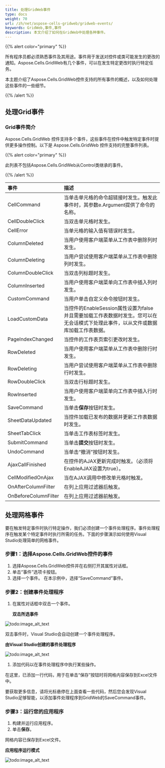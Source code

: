 ```yaml
---
title: 处理GridWeb事件
type: docs
weight: 70
url: /zh/net/aspose-cells-gridweb/gridweb-events/
keywords: GridWeb,事件,事件
description: 本文介绍了如何在GridWeb中处理各种事件。
---
```


{{% alert color="primary" %}} 

所有程序员都必须熟悉事件及其用途。事件用于发送对控件或类可能发生的更改的通知。Aspose.Cells.GridWeb有几个事件，可以在发生特定更改时执行特定任务。

本主题介绍了Aspose.Cells.GridWeb控件支持的所有事件的概述，以及如何处理这些事件的一些细节。

{{% /alert %}} 
## **处理Grid事件**
### **Grid事件简介**
Aspose.Cells.GridWeb 控件支持多个事件，这些事件在控件中触发特定事件时提供更多操作控制。以下是 Aspose.Cells.GridWeb 控件支持的完整事件列表。

{{% alert color="primary" %}} 

此列表不包括Aspose.Cells.GridWeb从Control类继承的事件。

{{% /alert %}} 

|**事件** |**描述** |
| :- | :- |
|CellCommand |当单击单元格的命令超链接时发生。触发此事件时，其参数e.Argument提供了命令的名称。
|CellDoubleClick |当双击单元格时发生。
|CellError |当单元格的输入值有错误时发生。
|ColumnDeleted |当用户使用客户端菜单从工作表中删除列时发生。
|ColumnDeleting |当用户尝试使用客户端菜单从工作表中删除列时发生。
|ColumnDoubleClick |当双击列标题时发生。
|ColumnInserted |当用户使用客户端菜单向工作表中插入列时发生。
|CustomCommand |当用户单击自定义命令按钮时发生。
|LoadCustomData |当控件的EnableSession属性设置为false并且需要加载工作表数据时发生。您可以在无会话模式下处理此事件，以从文件或数据库加载工作表数据。
|PageIndexChanged |当控件的工作表页索引更改时发生。
|RowDeleted |当用户使用客户端菜单从工作表中删除行时发生。
|RowDeleting |当用户尝试使用客户端菜单从工作表中删除行时发生。
|RowDoubleClick |当双击行标题时发生。
|RowInserted |当用户使用客户端菜单向工作表中插入行时发生。
|SaveCommand |当单击**保存**按钮时发生。
|SheetDataUpdated |当控件加载已发布的数据并更新工作表数据时发生。
|SheetTabClick |当单击工作表标签时发生。
|SubmitCommand |当单击**提交**按钮时发生。
|UndoCommand |当单击“撤消”按钮时发生。|
|AjaxCallFinished |在控件的AJAX更新完成时触发。（必须将EnableAJAX设置为true）。|
|CellModifiedOnAjax |当在AJAX调用中修改单元格时触发。|
|OnAfterColumnFilter |在列上应用过滤器后触发。|
|OnBeforeColumnFilter |在列上应用过滤器前触发。|
## **处理网格事件**
要在触发特定事件时执行特定操作，我们必须创建一个事件处理程序。事件处理程序在触发某个特定事件时执行所需的任务。下面的步骤演示如何使用Visual Studio处理简单的网格事件。
### **步骤1：选择Aspose.Cells.GridWeb控件的事件**
1. 选择Aspose.Cells.GridWeb控件并在右侧打开其属性对话框。
1. 单击“事件”选项卡按钮。
1. 选择一个事件。
   在本示例中，选择“SaveCommand”事件。
### **步骤2：创建事件处理程序**
1. 在属性对话框中双击一个事件。 

   **双击所选事件** 

![todo:image_alt_text](working-with-gridweb-events_1.png)




双击事件时，Visual Studio会自动创建一个事件处理程序。 

**由Visual Studio创建的事件处理程序** 

![todo:image_alt_text](working-with-gridweb-events_2.png)




1. 添加代码以在事件处理程序中执行某些操作。

在这里，已添加一行代码，用于在单击“保存”按钮时将网格内容保存到Excel文件中。

要获取更多信息，请将光标悬停在上面查看一些代码，然后您会发现Visual Studio足够智能，以添加事件处理程序到GridWeb的SaveCommand事件。
### **步骤3：运行您的应用程序**
1. 构建并运行应用程序。
1. 单击**保存**。

网格内容已保存到Excel文件。 

**应用程序运行模式** 

![todo:image_alt_text](working-with-gridweb-events_3.png)
